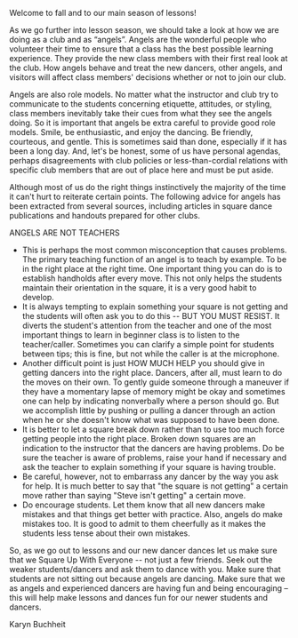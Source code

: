 Welcome to fall and to our main season of lessons!

As we go further into lesson season, we should take a look at how we are doing as a club and as “angels”. Angels are the wonderful people who volunteer their time to ensure that a class has the best possible learning experience. They provide the new class members with their first real look at the club. How angels behave and treat the new dancers, other angels, and visitors will affect class members' decisions whether or not to join our club.

Angels are also role models. No matter what the instructor and club try to communicate to the students concerning etiquette, attitudes, or styling, class members inevitably take their cues from what they see the angels doing. So it is important that angels be extra careful to provide good role models. Smile, be enthusiastic, and enjoy the dancing. Be friendly, courteous, and gentle. This is sometimes said than done, especially if it has been a long day. And, let's be honest, some of us have personal agendas, perhaps disagreements with club policies or less-than-cordial relations with specific club members that are out of place here and must be put aside.

Although most of us do the right things instinctively the majority of the time it can't hurt to reiterate certain points. The following advice for angels has been extracted from several sources, including articles in square dance publications and handouts prepared for other clubs.

ANGELS ARE NOT TEACHERS

*	This is perhaps the most common misconception that causes problems. The primary teaching function of an angel is to teach by example. To be in the right place at the right time. One important thing you can do is to establish handholds after every move. This not only helps the students maintain their orientation in the square, it is a very good habit to develop.
*	It is always tempting to explain something your square is not getting and the students will often ask you to do this -- BUT YOU MUST RESIST. It diverts the student's attention from the teacher and one of the most important things to learn in beginner class is to listen to the teacher/caller. Sometimes you can clarify a simple point for students between tips; this is fine, but not while the caller is at the microphone.
*	Another difficult point is just HOW MUCH HELP you should give in getting dancers into the right place. Dancers, after all, must learn to do the moves on their own. To gently guide someone through a maneuver if they have a momentary lapse of memory might be okay and sometimes one can help by indicating nonverbally where a person should go. But we accomplish little by pushing or pulling a dancer through an action when he or she doesn't know what was supposed to have been done.
*	It is better to let a square break down rather than to use too much force getting people into the right place. Broken down squares are an indication to the instructor that the dancers are having problems. Do be sure the teacher is aware of problems, raise your hand if necessary and ask the teacher to explain something if your square is having trouble.
*	Be careful, however, not to embarrass any dancer by the way you ask for help. It is much better to say that "the square is not getting" a certain move rather than saying "Steve isn't getting" a certain move.
*	Do encourage students. Let them know that all new dancers make mistakes and that things get better with practice. Also, angels do make mistakes too. It is good to admit to them cheerfully as it makes the students less tense about their own mistakes.

So, as we go out to lessons and our new dancer dances let us make sure that we Square Up With Everyone -- not just a few friends. Seek out the weaker students/dancers and ask them to dance with you. Make sure that students are not sitting out because angels are dancing. Make sure that we as angels and experienced dancers are having fun and being encouraging – this will help make lessons and dances fun for our newer students and dancers.

Karyn Buchheit




